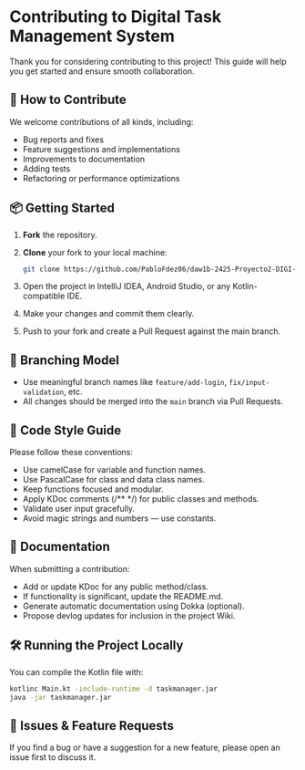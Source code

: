 # Contributing to Digital Task Management System

Thank you for considering contributing to this project! This guide will help you get started and ensure smooth collaboration.

## 🙌 How to Contribute

We welcome contributions of all kinds, including:

-  Bug reports and fixes  
-  Feature suggestions and implementations  
-  Improvements to documentation  
-  Adding tests  
-  Refactoring or performance optimizations  

## 📦 Getting Started

1. **Fork** the repository.
2. **Clone** your fork to your local machine:

   ```bash
   git clone https://github.com/PabloFdez06/daw1b-2425-Proyecto2-DIGI-PabloFdez06.git

3. Open the project in IntelliJ IDEA, Android Studio, or any Kotlin-compatible IDE.
4. Make your changes and commit them clearly.
5. Push to your fork and create a Pull Request against the main branch.

## 🌱 Branching Model

- Use meaningful branch names like `feature/add-login`, `fix/input-validation`, etc.
- All changes should be merged into the `main` branch via Pull Requests.

## 📐 Code Style Guide
Please follow these conventions:

- Use camelCase for variable and function names.
- Use PascalCase for class and data class names.
- Keep functions focused and modular.
- Apply KDoc comments (/** */) for public classes and methods.
- Validate user input gracefully.
- Avoid magic strings and numbers — use constants.

## 📝 Documentation
When submitting a contribution:

- Add or update KDoc for any public method/class.
- If functionality is significant, update the README.md.
- Generate automatic documentation using Dokka (optional).
- Propose devlog updates for inclusion in the project Wiki.

## 🛠️ Running the Project Locally

You can compile the Kotlin file with:

```bash
kotlinc Main.kt -include-runtime -d taskmanager.jar
java -jar taskmanager.jar
```

## 💬 Issues & Feature Requests

If you find a bug or have a suggestion for a new feature, please open an issue first to discuss it.

